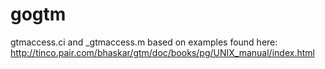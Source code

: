 # gogtm

gtmaccess.ci and _gtmaccess.m based on examples found here:
http://tinco.pair.com/bhaskar/gtm/doc/books/pg/UNIX_manual/index.html

